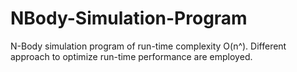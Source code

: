 # NBody-Simulation-Program
N-Body simulation program of run-time complexity O(n^). Different approach to optimize run-time performance are employed.
